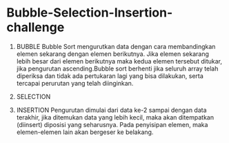 # Bubble-Selection-Insertion-challenge
1. BUBBLE
Bubble Sort mengurutkan data dengan cara membandingkan elemen sekarang dengan elemen berikutnya. Jika elemen sekarang lebih besar dari elemen berikutnya maka kedua elemen tersebut ditukar, jika pengurutan ascending.Bubble sort berhenti jika seluruh array telah diperiksa dan tidak ada pertukaran lagi yang bisa dilakukan, serta tercapai perurutan yang telah diinginkan.

2. SELECTION
3. INSERTION
Pengurutan dimulai dari data ke-2 sampai dengan data terakhir, jika ditemukan data yang lebih kecil, maka akan ditempatkan (diinsert) diposisi yang seharusnya. Pada penyisipan elemen, maka elemen-elemen lain akan bergeser ke belakang.
